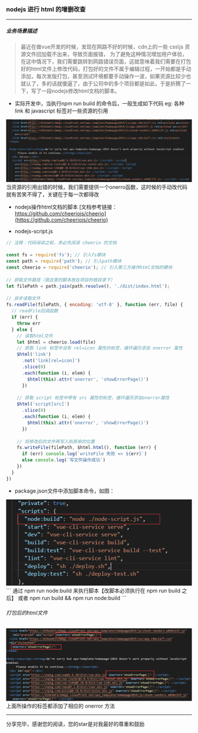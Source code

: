 ### nodejs 进行 html 的增删改查
---
##### 业务场景描述 
> 最近在做vue开发的时候，发现在网路不好的时候，cdn上的一些 css\js 资源文件回加载不出来，导致页面报错， 为了避免这种情况增加用户体验，在这中情况下，我们需要跳转到网路错误页面，这就意味着我们需要在打包好的html文件上修改代码，打包好的文件不属于编辑过程，一开始都是手动添加，每次发版打包，甚至测试环境都要手动操作一波，如果资源比较少也就认了，多的话就傻逼了，由于公司中的多个项目都是如此，于是折腾了一下，写了一段nodejs修改html文档的脚本。

- 实际开发中，当执行npm run build 的命令后，一般生成如下代码
eg: 各种 link 和 javascript 标签对一些资源的引用
<img  src="../assets/nodejs/update_html/inithtml.png" />
当资源的引用出错的时候，我们需要提供一个onerro函数，这时候的手动改代码就有苦笑不得了，关键在于每一次都得改

- nodejs操作html文档的脚本
   [文档参考链接：https://github.com/cheeriojs/cheerio](https://github.com/cheeriojs/cheerio)

- nodejs-script.js
```js
// 注释：代码阅读之前，务必先阅读 cheerio 的文档

const fs = require('fs'); // 引入fs模块
const path = require('path'); // 引入path模块
const cheerio = require('cheerio'); // 引入第三方操作html文档的模块

// 获取文件路径（我这里的脚本放在项目的根目录下）
let filePath = path.join(path.resolve(), './dist/index.html');

// 异步读取文件
fs.readFile(filePath, { encoding: 'utf-8' }, function (err, file) {
  // readFile回调函数
  if (err) {
    throw err
  } else {
    // 读取html文件
    let $html = cheerio.load(file)
    // 获取 link 标签中没有 rel=icon 属性的标签，循环遍历添加 onerror 属性
    $html('link')
      .not('link[rel=icon]')
      .slice(0)
      .each(function (i, elem) {
        $html(this).attr('onerror', 'showErrorPage()')
      })

    // 获取 script 标签中带有 src 属性的标签，循环遍历添加onerror属性
    $html('script[src]')
      .slice(0)
      .each(function (i, elem) {
        $html(this).attr('onerror', 'showErrorPage()')
      })

    // 将修改后的文件再写入到原来的位置
    fs.writeFile(filePath, $html.html(), function (err) {
      if (err) console.log(`writeFile 失败 => ${err}`)
      else console.log(`写文件操作成功`)
    })
  }
})

```

- package.json文件中添加脚本命令，如图：
<img src="../assets/nodejs/update_html/npm_run.png" />
```
通过 npm run node:build 来执行脚本【改脚本必须执行在 npm run build 之后】
或者 npm run build && npm run node:build
```

###### 打包后的html文件
<img src="../assets/nodejs/update_html/node_build.png" />
上面所操作的标签都添加了相应的 onerror 方法


---
分享完毕，感谢您的阅读，您的star是对我最好的尊重和鼓励